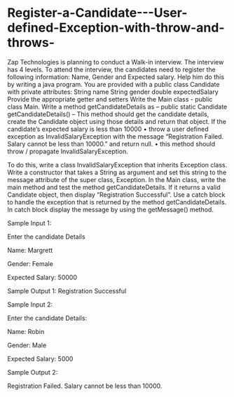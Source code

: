 # Register-a-Candidate---User-defined-Exception-with-throw-and-throws-


Zap Technologies is planning to conduct a Walk-in interview. The interview has 4 levels. To attend the interview, the candidates need to register the following information:
Name, Gender and Expected salary.
Help him do this by writing a java program.
You are provided with a public class Candidate with private attributes:
                        String name
                        String gender
                        double expectedSalary
           Provide the appropriate getter and setters
Write the Main class - public class Main.
Write a method getCandidateDetails as –
            public static Candidate getCandidateDetails() – This method should get the candidate details, create the Candidate object using those details and return that object.
If the candidate’s expected salary is less than 10000
               •   throw a user defined exception as InvalidSalaryException with the message “Registration Failed. Salary cannot be less than 10000.” and return null.
               •    this method should throw / propagate InvalidSalaryException.

To do this, write a class InvalidSalaryException that inherits Exception class.
Write a constructor that takes a String as argument and set this string to the message attribute of the super class, Exception.
In the Main class, write the main method and test the method getCandidateDetails.
If it returns a valid Candidate object, then  display  “Registration Successful”.
Use a catch block to handle the exception that is returned by the method getCandidateDetails. In catch block display the message by using the getMessage() method.

Sample Input 1:

Enter the candidate Details

Name: Margrett

Gender: Female

Expected Salary: 50000
 
Sample Output 1:
Registration Successful
 
Sample Input 2:

Enter the candidate Details: 

Name: Robin

Gender: Male

Expected Salary: 5000

 Sample Output 2:
 
Registration Failed. Salary cannot be less than 10000.    

